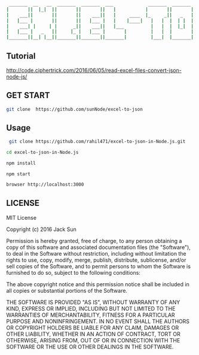 ```bash
 _______  __   __  _______  _______  ___             _______  _______             ___  _______  _______  __    _ 
|       ||  |_|  ||       ||       ||   |           |       ||       |           |   ||       ||       ||  |  | |
|    ___||       ||       ||    ___||   |     ____  |_     _||   _   | ____      |   ||  _____||   _   ||   |_| |
|   |___ |       ||       ||   |___ |   |    |____|   |   |  |  | |  ||____|     |   || |_____ |  | |  ||       |
|    ___| |     | |      _||    ___||   |___          |   |  |  |_|  |        ___|   ||_____  ||  |_|  ||  _    |
|   |___ |   _   ||     |_ |   |___ |       |         |   |  |       |       |       | _____| ||       || | |   |
|_______||__| |__||_______||_______||_______|         |___|  |_______|       |_______||_______||_______||_|  |__|

```

## Tutorial 
http://code.ciphertrick.com/2016/06/05/read-excel-files-convert-json-node-js/

## GET START
```bash
git clone  https://github.com/sunNode/excel-to-json
```

## Usage
```bash
 git clone https://github.com/rahil471/excel-to-json-in-Node.js.git
 ```
 
 ```bash
cd excel-to-json-in-Node.js 
```

```bash
npm install
```

```javacript
npm start
```

```bash
browser http://localhost:3000
```

## LICENSE
MIT License

Copyright (c) 2016 Jack Sun


Permission is hereby granted, free of charge, to any person obtaining a copy
of this software and associated documentation files (the "Software"), to deal
in the Software without restriction, including without limitation the rights
to use, copy, modify, merge, publish, distribute, sublicense, and/or sell
copies of the Software, and to permit persons to whom the Software is
furnished to do so, subject to the following conditions:

The above copyright notice and this permission notice shall be included in all
copies or substantial portions of the Software.

THE SOFTWARE IS PROVIDED "AS IS", WITHOUT WARRANTY OF ANY KIND, EXPRESS OR
IMPLIED, INCLUDING BUT NOT LIMITED TO THE WARRANTIES OF MERCHANTABILITY,
FITNESS FOR A PARTICULAR PURPOSE AND NONINFRINGEMENT. IN NO EVENT SHALL THE
AUTHORS OR COPYRIGHT HOLDERS BE LIABLE FOR ANY CLAIM, DAMAGES OR OTHER
LIABILITY, WHETHER IN AN ACTION OF CONTRACT, TORT OR OTHERWISE, ARISING FROM,
OUT OF OR IN CONNECTION WITH THE SOFTWARE OR THE USE OR OTHER DEALINGS IN THE
SOFTWARE.




